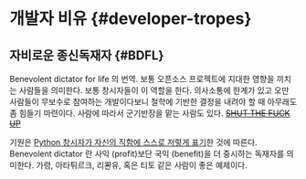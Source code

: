 # 개발자 비유 {#developer-tropes}

## 자비로운 종신독재자 {#BDFL}

Benevolent dictator for life 의 번역. 보통 오픈소스 프로젝트에 지대한 영향을 끼치는 사람들을 의미한다. 보통 창시자들이 이 역할을 한다. 의사소통에 한계가 있고 오만 사람들이 무보수로 참여하는 개발이다보니 철학에 기반한 결정을 내려야 할 때 아무래도 좀 힘들기 마련이다. 사람에 따라서 군기반장을 맡는 사람도 있다. ~~[SHUT THE FUCK UP](https://lkml.org/lkml/2012/12/23/75)~~

기원은 [Python 창시자가 자신의 직함에 스스로 저렇게 표기](http://www.artima.com/weblogs/viewpost.jsp?thread=235725)한 것에 따른다. Benevolent dictator 란 사익 (profit)보단 국익 (benefit)을 더 중시하는 독재자를 의미한다. 가령, 아타튀르크, 리콴유, 혹은 티토 같은 사람이 좋은 예제이다.
